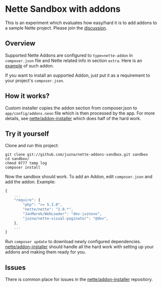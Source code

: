 # Nette Sandbox with addons
This is an experiment which evaluates how easy/hard it is to add addons to a sample Nette project.
Please join the [discussion](http://forum.nette.org/cs/10875-nette-addons-konvence-a-architektura-aplikace).



## Overview
Supported Nette Addons are configured to `type=nette-addon` in `composer.json` file and Nette related info in section `extra`.
Here is an [example](https://github.com/juzna/kdyby-CurlExtension/blob/juznovo/composer.json) of such addon.


If you want to install an supported Addon, just put it as a requirement to your project's `composer.json`.


## How it works?
Custom installer copies the addon section from composer.json to `app/config/addons.neon` file which is then processed by the app.
For more details, see [nette/addon-installer](https://github.com/juzna/nette-addon-installer) which does half of the hard work.



## Try it yourself

Clone and run this project:

```
git clone git://github.com/juzna/nette-addons-sandbox.git sandbox
cd sandbox/
chmod 0777 temp log
composer install
```

Now the sandbox should work. To add an Addon, edit `composer.json` and add the addon. Example:
```js
{
	...
	"require": {
		"php": ">= 5.3.0",
		"nette/nette": "2.0.*",
		"JanMarek/WebLoader": "dev-juznovo",
		"juzna/nette-visual-paginator": "@dev",
	},
	...
}
```

Run `composer update` to download newly configured dependencies. [nette/addon-installer](https://github.com/juzna/nette-addon-installer) should
 handle all the hard work with setting up your addons and making them ready for you.



## Issues
There is common place for issues in the [nette/addon-installer](https://github.com/juzna/nette-addon-installer/issues) repository.
